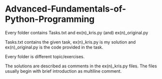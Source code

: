 # Advanced-Fundamentals-of-Python-Programming
 
Every folder contains Tasks.txt and ex(n)_kris.py (and) ex(n)_original.py

Tasks.txt contains the given task,
ex(n)_kris.py is my solution and
ex(n)_original.py is the code provided in the task.

Every folder is different topic/exercises.

The solutions are described as comments in the ex(n)_kris.py files.
The files usually begin with brief introduction as multiline comment.